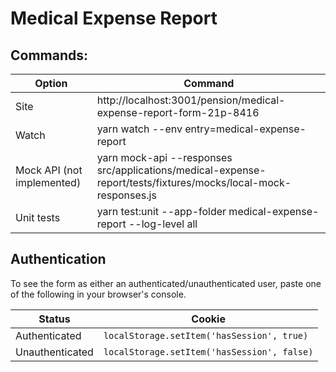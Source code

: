 # Medical Expense Report

## Commands:

| Option | Command |
| ------ | ----------- |
| Site   | http://localhost:3001/pension/medical-expense-report-form-21p-8416 |
| Watch  | yarn watch --env entry=medical-expense-report |
| Mock API (not implemented) | yarn mock-api --responses src/applications/medical-expense-report/tests/fixtures/mocks/local-mock-responses.js | 
| Unit tests | yarn test:unit --app-folder medical-expense-report --log-level all |

## Authentication
To see the form as either an authenticated/unauthenticated user, paste one of the following in your browser's console.

| Status | Cookie |
| ------ | ------ |
| Authenticated | `localStorage.setItem('hasSession', true)` |
| Unauthenticated | `localStorage.setItem('hasSession', false)` |
